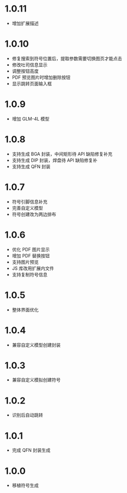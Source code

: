 # 1.0.11

- 增加扩展描述

# 1.0.10

- 修复搜索到符号位置后，提取参数需要切换图页才能点击
- 修改吐司信息显示
- 调整按钮高度
- PDF 预览图片时增加删除按钮
- 显示跳转页面输入框

# 1.0.9

- 增加 GLM-4L 模型

# 1.0.8

- 支持生成 BGA 封装，中间矩形待 API 缺陷修复补充
- 支持生成 DIP 封装，焊盘待 API 缺陷修复补
- 支持生成 QFN 封装

# 1.0.7

- 符号引脚信息补充
- 完善自定义模型
- 符号创建改为两边排布

# 1.0.6

- 优化 PDF 图片显示
- 增加 PDF 替换按钮
- 支持图片预览
- JS 库改用扩展内文件
- 支持复制符号信息

# 1.0.5

- 整体界面优化

# 1.0.4

- 兼容自定义模型创建封装

# 1.0.3

- 兼容自定义模拟创建符号

# 1.0.2

- 识别后自动跳转

# 1.0.1

- 完成 QFN 封装生成

# 1.0.0

- 移植符号生成
